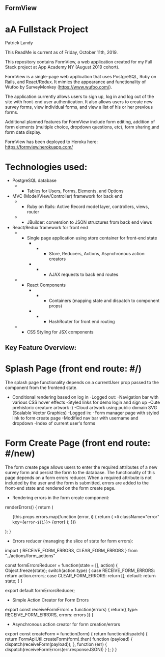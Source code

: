 ## FormView
# aA Fullstack Project
Patrick Landy

This ReadMe is current as of Friday, October 11th, 2019. 

This repository contains FormView, a web application created for my Full Stack project at App Academy NY (August 2019 cohort).

FormView is a single-page web application that uses PostgreSQL, Ruby on Rails, and React/Redux. It mimics the appearance and functionality of Wufoo by SurveyMonkey (https://www.wufoo.com/).

The application currently allows users to sign up, log in and log out of the site with front-end user authentication. It also allows users to create new survey forms, view individual forms, and view a list of his or her previous forms.

Additional planned features for FormView include form editing, addition of form elements (multiple choice, dropdown questions, etc), form sharing,and form data display.

FormView has been deployed to Heroku here: https://formview.herokuapp.com/

 # Technologies used:

* PostgreSQL database
    * * Tables for Users, Forms, Elements, and Options
* MVC (Model/View/Controller) framework for back end
    * * Ruby on Rails: Active Record model layer, controllers, views, router
    * * JBuilder: conversion to JSON structures from back end views
* React/Redux framework for front end
    * * Single page application using store container for front-end state
        * * * Store, Reducers, Actions, Asynchronous action creators
        * * * AJAX requests to back end routes 
    * * React Components 
        * * * Containers (mapping state and dispatch to component props)
        * * * HashRouter for front end routing
    * * CSS Styling for JSX components

## Key Feature Overview:

# Splash Page (front end route: #/)

The splash page functionality depends on a currentUser prop passed to the component from the frontend state.

* Conditional rendering based on log in
-Logged out:
    -Navigation bar with various CSS hover effects 
    -Styled links for demo login and sign up
    -Cute prehistoric creature artwork :)
    -Cloud artwork using public domain SVG (Scalable Vector Graphics)
-Logged in:
    -Form manager page with styled link to form create page
    -Modified nav bar with username and dropdown
    -Index of current user's forms

# Form Create Page (front end route: #/new)

The form create page allows users to enter the required attributes of a new survey form and persist the form to the database. The functionality of this page depends on a form errors reducer. When a required attribute is not included by the user and the form is submitted, errors are added to the front-end state and rendered on the form create page.  

 * Rendering errors in the form create component:

renderErrors() {
        return (
            <ul>
                {this.props.errors.map(function (error, i) {
                    return (
                        <li className="error" key={`error-${i}`}>
                            {error}
                        </li>
                    );
                })}
            </ul>
        );
    }

* Errors reducer (managing the slice of state for form errors):

import { RECEIVE_FORM_ERRORS, CLEAR_FORM_ERRORS } from "../actions/form_actions"

const formErrorsReducer = function(state = [], action) {
    Object.freeze(state);
    switch(action.type) {
        case RECEIVE_FORM_ERRORS:
            return action.errors;
        case CLEAR_FORM_ERRORS:
            return [];
        default:
            return state;
    }
}

export default formErrorsReducer;

* Simple Action Creator for Form Errors

export const receiveFormErrors = function(errors) {
    return({
        type: RECEIVE_FORM_ERRORS,
        errors: errors
    })
}

* Asynchronous action creator for form creation/errors

export const createForm = function(form) {
    return function(dispatch) {
        return FormApiUtil.createForm(form).then(
            function (payload) {
                dispatch(receiveForm(payload));
            },
            function (err) {
                dispatch(receiveFormErrors(err.responseJSON))
            }
        );
    }
}







